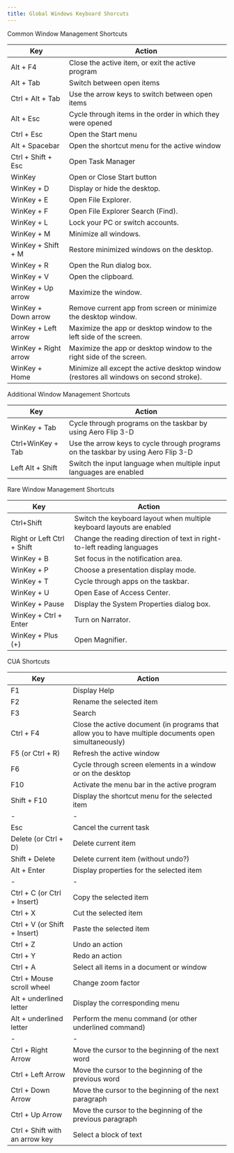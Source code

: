 ```yaml
---
title: Global Windows Keyboard Shorcuts
---
```


Common Window Management Shortcuts

Key | Action
----|-------
Alt + F4 | Close the active item, or exit the active program
Alt + Tab | Switch between open items
Ctrl + Alt + Tab | Use the arrow keys to switch between open items
Alt + Esc | Cycle through items in the order in which they were opened
Ctrl + Esc | Open the Start menu
Alt + Spacebar | Open the shortcut menu for the active window
Ctrl + Shift + Esc | Open Task Manager
WinKey | Open or Close Start button
WinKey + D | Display or hide the desktop.
WinKey + E | Open File Explorer.
WinKey + F | Open File Explorer Search (Find).
WinKey + L | Lock your PC or switch accounts.
WinKey + M | Minimize all windows.
WinKey + Shift + M | Restore minimized windows on the desktop.
WinKey + R | Open the Run dialog box.
WinKey + V | Open the clipboard. 
WinKey + Up arrow | Maximize the window.
WinKey + Down arrow | Remove current app from screen or minimize the desktop window.
WinKey + Left arrow | Maximize the app or desktop window to the left side of the screen.
WinKey + Right arrow | Maximize the app or desktop window to the right side of the screen.
WinKey + Home | Minimize all except the active desktop window (restores all windows on second stroke).

Additional Window Management Shortcuts

Key | Action
----|-------
WinKey + Tab | Cycle through programs on the taskbar by using Aero Flip 3-D
Ctrl+WinKey + Tab | Use the arrow keys to cycle through programs on the taskbar by using Aero Flip 3-D
Left Alt + Shift | Switch the input language when multiple input languages are enabled

Rare Window Management Shortcuts

Key | Action
----|-------
Ctrl+Shift | Switch the keyboard layout when multiple keyboard layouts are enabled
Right or Left Ctrl + Shift | Change the reading direction of text in right-to-left reading languages
WinKey + B | Set focus in the notification area.
WinKey + P | Choose a presentation display mode.
WinKey + T | Cycle through apps on the taskbar.
WinKey + U | Open Ease of Access Center.
WinKey + Pause | Display the System Properties dialog box.
WinKey + Ctrl + Enter | Turn on Narrator.
WinKey + Plus (+) | Open Magnifier.


CUA Shortcuts


Key | Action
----|-------
F1 | Display Help
F2 | Rename the selected item
F3 | Search
Ctrl + F4 | Close the active document (in programs that allow you to have multiple documents open simultaneously)
F5 (or Ctrl + R) | Refresh the active window
F6  |Cycle through screen elements in a window or on the desktop
F10 | Activate the menu bar in the active program
Shift + F10 | Display the shortcut menu for the selected item
- | -
Esc | Cancel the current task
Delete (or Ctrl + D) | Delete current item
Shift + Delete | Delete current item (without undo?)
Alt + Enter | 	Display properties for the selected item
- | -
Ctrl + C (or Ctrl + Insert) | Copy the selected item
Ctrl + X | Cut the selected item
Ctrl + V (or Shift + Insert) | Paste the selected item
Ctrl + Z | Undo an action
Ctrl + Y | Redo an action
Ctrl + A | Select all items in a document or window
Ctrl + Mouse scroll wheel | Change zoom factor
Alt + underlined letter | Display the corresponding menu
Alt + underlined letter | Perform the menu command (or other underlined command)
- | -
Ctrl + Right Arrow | Move the cursor to the beginning of the next word
Ctrl + Left Arrow | Move the cursor to the beginning of the previous word
Ctrl + Down Arrow | Move the cursor to the beginning of the next paragraph
Ctrl + Up Arrow | Move the cursor to the beginning of the previous paragraph
Ctrl + Shift with an arrow key | Select a block of text



